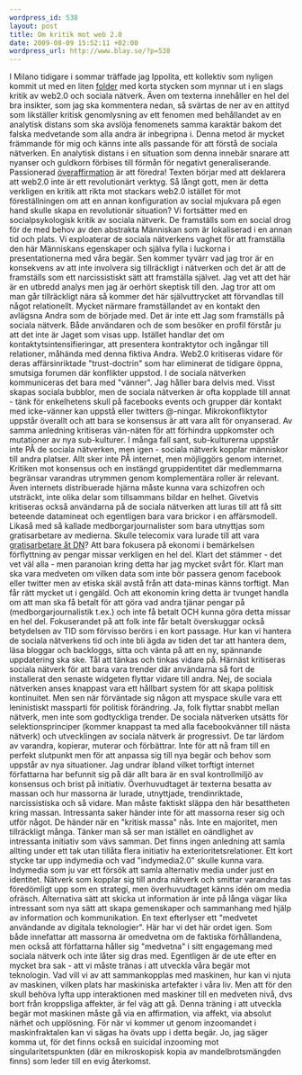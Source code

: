 ```yaml
--- 
wordpress_id: 538 
layout: post
title: Om kritik mot web 2.0 
date: 2009-08-09 15:52:11 +02:00 
wordpress_url: http://www.blay.se/?p=538 
---
```


I Milano tidigare i sommar träffade jag Ippolita, ett kollektiv som nyligen kommit ut med en liten [folder](http://networkcultures.org/wpmu/geert/2009/06/15/the-digital-given-10-web-20-theses-by-ippolita-geert-lovink-ned-rossiter/) med korta stycken som mynnar ut i en slags kritik av web2.0 och sociala nätverk. Även om texterna innehåller en hel del bra insikter, som jag ska kommentera nedan, så svärtas de ner av en attityd som likställer kritisk genomlysning av ett fenomen med behållandet av en analytisk distans som ska avslöja fenomenets samma karaktär bakom det falska medvetande som alla andra är inbegripna i. Denna metod är mycket främmande för mig och känns inte alls passande för att förstå de sociala nätverken. En analytisk distans i en situation som denna innebär snarare att nyanser och guldkorn förbises till förmån för negativt generaliserande. Passionerad [överaffirmation](http://copyriot.se/2008/01/17/facebook-i-backspegeln-i-ontologi/) är att föredra! Texten börjar med att deklarera att web2.0 inte är ett revolutionärt verktyg. Så långt gott, men är detta verkligen en kritik att rikta mot stackars web2.0 istället för mot föreställningen om att en annan konfiguration av social mjukvara på egen hand skulle skapa en revolutionär situation? Vi fortsätter med en socialpsykologisk kritik av sociala nätverk. De framställs som en social drog för de med behov av den abstrakta Människan som är lokaliserad i en annan tid och plats. Vi exploaterar de sociala nätverkens vaghet för att framställa den här Människans egenskaper och själva fylla i luckorna i presentationerna med våra begär. Sen kommer tyvärr vad jag tror är en konsekvens av att inte involvera sig tillräckligt i nätverken och det är att de framställs som ett narcissistiskt sätt att framställa självet. Jag vet att det här är en utbredd analys men jag är oerhört skeptisk till den. Jag tror att om man går tillräckligt nära så kommer det här självuttrycket att förvandlas till något relationellt. Mycket närmare framställandet av en kontakt den avlägsna Andra som de började med. Det är inte ett Jag som framställs på sociala nätverk. Både användaren och de som besöker en profil förstår ju att det inte är Jaget som visas upp. Istället handlar det om kontaktytsintensifieringar, att presentera kontraktytor och ingångar till relationer, måhända med denna fiktiva Andra. Web2.0 kritiseras vidare för deras affärsinriktade "trust-doctrin" som har eliminerat de tidigare öppna, smutsiga forumen där konflikter uppstod. I de sociala nätverken kommuniceras det bara med "vänner". Jag håller bara delvis med. Visst skapas sociala bubblor, men de sociala nätverken är ofta kopplade till annat - tänk för enkelhetens skull på facebooks events och grupper där kontakt med icke-vänner kan uppstå eller twitters @-ningar. Mikrokonfliktytor uppstår överallt och att bara se konsensus är att vara allt för onyanserad. Av samma anledning kritiseras vän-näten för att förhindra uppkomster och mutationer av nya sub-kulturer. I många fall sant, sub-kulturerna uppstår inte PÅ de sociala nätverken, men igen - sociala nätverk kopplar människor till andra platser. Allt sker inte PÅ internet, men möjliggörs genom internet. Kritiken mot konsensus och en instängd gruppidentitet där medlemmarna begränsar varandras utrymmen genom komplementära roller är relevant. Även internets distribuerade hjärna måste kunna vara schizofren och utsträckt, inte olika delar som tillsammans bildar en helhet. Givetvis kritiseras också användarna på de sociala nätverken att luras till att få sitt beteende datamineat och egentligen bara vara brickor i en affärsmodell. Likaså med så kallade medborgarjournalister som bara utnyttjas som gratisarbetare av medierna. Skulle telecomix vara lurade till att vara [gratisarbetare åt DN](http://www.dn.se/kultur-noje/nyheter/internatet-som-vill-bygga-om-eu-1.920243)? Att bara fokusera på ekonomi i bemärkelsen förflyttning av pengar missar verkligen en hel del. Klart det stämmer - det vet väl alla - men paranoian kring detta har jag mycket svårt för. Klart man ska vara medveten om vilken data som inte bör passera genom facebook eller twitter men av etiska skäl avstå från att data-minas känns torftigt. Man får rätt mycket ut i gengäld. Och att ekonomin kring detta är tvunget handla om att man ska få betalt för att göra vad andra tjänar pengar på (medborgarjournalistik t.ex.) och inte få betalt OCH kunna göra detta missar en hel del. Fokuserandet på att folk inte får betalt överskuggar också betydelsen av TID som förvisso berörs i en kort passage. Hur kan vi hantera de sociala nätverkens tid och inte bli ägda av tiden det tar att hantera dem, läsa bloggar och backloggs, sitta och vänta på att en ny, spännande uppdatering ska ske. Tål att tänkas och tinkas vidare på. Härnäst kritiseras sociala nätverk för att bara vara trender där användarna så fort de installerat den senaste widgeten flyttar vidare till andra. Nej, de sociala nätverken anses knappast vara ett hållbart system för att skapa politisk kontinuitet. Men sen när förväntade sig någon att myspace skulle vara ett leninistiskt massparti för politisk förändring. Ja, folk flyttar snabbt mellan nätverk, men inte som godtyckliga trender. De sociala nätverken utsätts för selektionsprinciper (kommer knappast ta med alla facebookvänner till nästa nätverk) och utvecklingen av sociala nätverk är progressivt. De tar lärdom av varandra, kopierar, muterar och förbättrar. Inte för att nå fram till en perfekt slutpunkt men för att anpassa sig till nya begär och behov som uppstår av nya situationer. Jag undrar ibland vilket torftigt internet författarna har befunnit sig på där allt bara är en sval kontrollmiljö av konsensus och brist på initiativ. Överhuvudtaget är texterna besatta av massan och hur massorna är lurade, utnyttjade, trendinriktade, narcissistiska och så vidare. Man måste faktiskt släppa den här besattheten kring massan. Intressanta saker händer inte för att massorna reser sig och utför något. De händer när en "kritisk massa" nås. Inte en majoritet, men tillräckligt många. Tänker man så ser man istället en oändlighet av intressanta initiativ som vävs samman. Det finns ingen anledning att samla allting under ett tak utan tillåta flera initiativ ha exterioritetsrelationer. Ett kort stycke tar upp indymedia och vad "indymedia2.0" skulle kunna vara. Indymedia som ju var ett försök att samla alternativ media under just en identitet. Nätverk som kopplar sig till andra nätverk och smittar varandra tas föredömligt upp som en strategi, men överhuvudtaget känns idén om media ofräsch. Alternativa sätt att skicka ut information är inte på långa vägar lika intressant som nya sätt att skapa gemenskaper och sammanhang med hjälp av information och kommunikation. En text efterlyser ett "medvetet användande av digitala teknologier". Här har vi det här ordet igen. Som både innefattar att massorna är omedvetna om de faktiska förhållandena, men också att författarna håller sig "medvetna" i sitt engagemang med sociala nätverk och inte låter sig dras med. Egentligen är de ute efter en mycket bra sak - att vi måste tränas i att utveckla våra begär mot teknologin. Vad vill vi av att sammankopplas med maskinen, hur kan vi njuta av maskinen, vilken plats har maskiniska artefakter i våra liv. Men att för den skull behöva lyfta upp interaktionen med maskiner till en medveten nivå, dvs bort från kroppsliga affekter, är fel väg att gå. Denna träning i att utveckla begär mot maskinen måste gå via en affirmation, via affekt, via absolut närhet och upplösning. För när vi kommer ut genom inzoomandet i maskinfraktalen kan vi sägas ha övats upp i detta begär. Jo, jag säger komma ut, för det finns också en suicidal inzooming mot singularitetspunkten (där en mikroskopisk kopia av mandelbrotsmängden finns) som leder till en evig återkomst. 